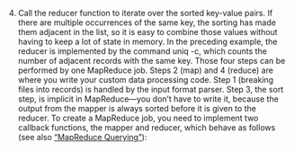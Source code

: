 4.  Call the reducer function to iterate over the sorted key-value pairs. If there are multiple
occurrences of the same key, the sorting has made them adjacent in the list, so it is easy to
combine those values without having to keep a lot of state in memory. In the preceding example,
the reducer is implemented by the command uniq -c, which counts the number of adjacent records
with the same key. Those four steps can be performed by one MapReduce job. Steps 2 (map) and 4 (reduce) are where you
write your custom data processing code. Step 1 (breaking files into records) is handled by the input
format parser. Step 3, the sort step, is implicit in MapReduce—you don’t have to write it, because the
output from the mapper is always sorted before it is given to the reducer. 
To create a MapReduce job, you need to implement two callback functions, the mapper and reducer, which
behave as follows (see also [“MapReduce Querying”](ch02.html#sec_datamodels_mapreduce)):